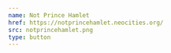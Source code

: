 ```yaml
---
name: Not Prince Hamlet
href: https://notprincehamlet.neocities.org/
src: notprincehamlet.png
type: button
---
```

